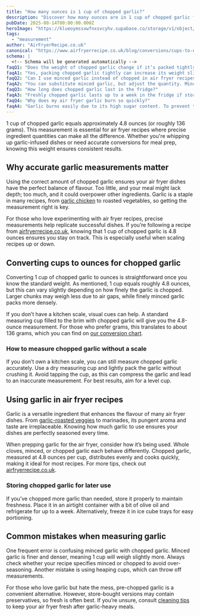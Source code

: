 ```yaml
---
title: "How many ounces is 1 cup of chopped garlic?"
description: "Discover how many ounces are in 1 cup of chopped garlic for perfect air fryer recipes. Get accurate conversions and cooking tips here."
pubDate: 2025-08-14T00:00:00.000Z
heroImage: "https://klueoymssxwfnxsvcyhv.supabase.co/storage/v1/object/public/Shmucket/how-many-ounces-is-1-cup-of-chopped-garlic.webp"
tags:
  - "measurement"
author: "AirFryerRecipe.co.uk"
canonical: "https://www.airfryerrecipe.co.uk/blog/conversions/cups-to-ounces/how-many-ounces-is-1-cup-of-chopped-garlic"
schema: |
  <!-- Schema will be generated automatically -->
faqQ1: "Does the weight of chopped garlic change if it’s packed tightly?"
faqA1: "Yes, packing chopped garlic tightly can increase its weight slightly. A loosely filled cup weighs around 4.8 ounces, but compressing it may add an extra 0.2–0.3 ounces. For consistent results, lightly fill the measuring cup without pressing down."
faqQ2: "Can I use minced garlic instead of chopped in air fryer recipes?"
faqA2: "You can substitute minced garlic, but adjust the quantity. Minced garlic is denser, so 1 cup weighs closer to 5.5 ounces. Use about 15% less minced garlic by volume to match the flavour intensity of chopped garlic in your air fryer dishes."
faqQ3: "How long does chopped garlic last in the fridge?"
faqA3: "Freshly chopped garlic lasts up to a week in the fridge if stored in an airtight container. For longer storage, freeze it in oil or vacuum-sealed bags. Always check for off smells or discolouration before using."
faqQ4: "Why does my air fryer garlic burn so quickly?"
faqA4: "Garlic burns easily due to its high sugar content. To prevent this, cook it at a lower temperature (around 150°C) or add it later in the cooking process. Mixing it with oil or other ingredients can also help distribute heat evenly."
---
```

<p>1 cup of chopped garlic equals approximately 4.8 ounces (or roughly 136 grams). This measurement is essential for air fryer recipes where precise ingredient quantities can make all the difference. Whether you're whipping up garlic-infused dishes or need accurate conversions for meal prep, knowing this weight ensures consistent results.</p>

<h2>Why accurate garlic measurements matter</h2>  
<p>Using the correct amount of chopped garlic ensures your air fryer dishes have the perfect balance of flavour. Too little, and your meal might lack depth; too much, and it could overpower other ingredients. Garlic is a staple in many recipes, from <a href=https://www.airfryerrecipe.co.uk/recipe-category/chicken>garlic chicken</a> to roasted vegetables, so getting the measurement right is key.</p>  
<p>For those who love experimenting with air fryer recipes, precise measurements help replicate successful dishes. If you’re following a recipe from <a href=https://www.airfryerrecipe.co.uk/recipes>airfryerrecipe.co.uk</a>, knowing that 1 cup of chopped garlic is 4.8 ounces ensures you stay on track. This is especially useful when scaling recipes up or down.</p>

<h2>Converting cups to ounces for chopped garlic</h2>  
<p>Converting 1 cup of chopped garlic to ounces is straightforward once you know the standard weight. As mentioned, 1 cup equals roughly 4.8 ounces, but this can vary slightly depending on how finely the garlic is chopped. Larger chunks may weigh less due to air gaps, while finely minced garlic packs more densely.</p>  
<p>If you don’t have a kitchen scale, visual cues can help. A standard measuring cup filled to the brim with chopped garlic will give you the 4.8-ounce measurement. For those who prefer grams, this translates to about 136 grams, which you can find on <a href=https://www.airfryerrecipe.co.uk/air-fryer-conversion-chart>our conversion chart</a>.</p>

<h3>How to measure chopped garlic without a scale</h3>  
<p>If you don’t own a kitchen scale, you can still measure chopped garlic accurately. Use a dry measuring cup and lightly pack the garlic without crushing it. Avoid tapping the cup, as this can compress the garlic and lead to an inaccurate measurement. For best results, aim for a level cup.</p>

<h2>Using garlic in air fryer recipes</h2>  
<p>Garlic is a versatile ingredient that enhances the flavour of many air fryer dishes. From <a href=https://www.airfryerrecipe.co.uk/recipe-category/vegetables>garlic-roasted veggies</a> to marinades, its pungent aroma and taste are irreplaceable. Knowing how much garlic to use ensures your dishes are perfectly seasoned every time.</p>  
<p>When prepping garlic for the air fryer, consider how it’s being used. Whole cloves, minced, or chopped garlic each behave differently. Chopped garlic, measured at 4.8 ounces per cup, distributes evenly and cooks quickly, making it ideal for most recipes. For more tips, check out <a href=https://www.airfryerrecipe.co.uk>airfryerrecipe.co.uk</a>.</p>

<h3>Storing chopped garlic for later use</h3>  
<p>If you’ve chopped more garlic than needed, store it properly to maintain freshness. Place it in an airtight container with a bit of olive oil and refrigerate for up to a week. Alternatively, freeze it in ice cube trays for easy portioning.</p>

<h2>Common mistakes when measuring garlic</h2>  
<p>One frequent error is confusing minced garlic with chopped garlic. Minced garlic is finer and denser, meaning 1 cup will weigh slightly more. Always check whether your recipe specifies minced or chopped to avoid over-seasoning. Another mistake is using heaping cups, which can throw off measurements.</p>  
<p>For those who love garlic but hate the mess, pre-chopped garlic is a convenient alternative. However, store-bought versions may contain preservatives, so fresh is often best. If you’re unsure, consult <a href=https://www.airfryerrecipe.co.uk/air-fryer-cleaner>cleaning tips</a> to keep your air fryer fresh after garlic-heavy meals.</p>

